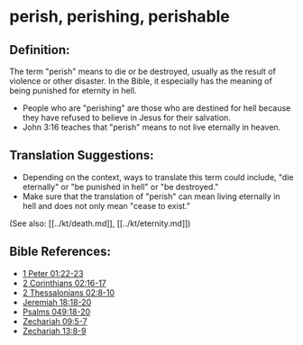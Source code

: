 # perish, perishing, perishable #

## Definition: ##

The term "perish" means to die or be destroyed, usually as the result of violence or other disaster. In the Bible, it especially has the meaning of being punished for eternity in hell.

* People who are "perishing" are those who are destined for hell because they have refused to believe in Jesus for their salvation.
* John 3:16 teaches that "perish" means to not live eternally in heaven.

## Translation Suggestions: ##

* Depending on the context, ways to translate this term could include, "die eternally" or "be punished in hell" or "be destroyed."
* Make sure that the translation of "perish" can mean living eternally in hell and does not only mean "cease to exist."

(See also: [[../kt/death.md]], [[../kt/eternity.md]])

## Bible References: ##

* [1 Peter 01:22-23](en/tn/1pe/help/01/22)
* [2 Corinthians 02:16-17](en/tn/2co/help/02/16)
* [2 Thessalonians 02:8-10](en/tn/2th/help/02/08)
* [Jeremiah 18:18-20](en/tn/jer/help/18/18)
* [Psalms 049:18-20](en/tn/psa/help/49/18)
* [Zechariah 09:5-7](en/tn/zec/help/09/05)
* [Zechariah 13:8-9](en/tn/zec/help/13/08)